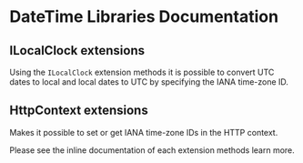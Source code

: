﻿# DateTime Libraries Documentation



## ILocalClock extensions

Using the `ILocalClock` extension methods it is possible to convert UTC dates to local and local dates to UTC by specifying the IANA time-zone ID.


## HttpContext extensions

Makes it possible to set or get IANA time-zone IDs in the HTTP context.

Please see the inline documentation of each extension methods learn more.